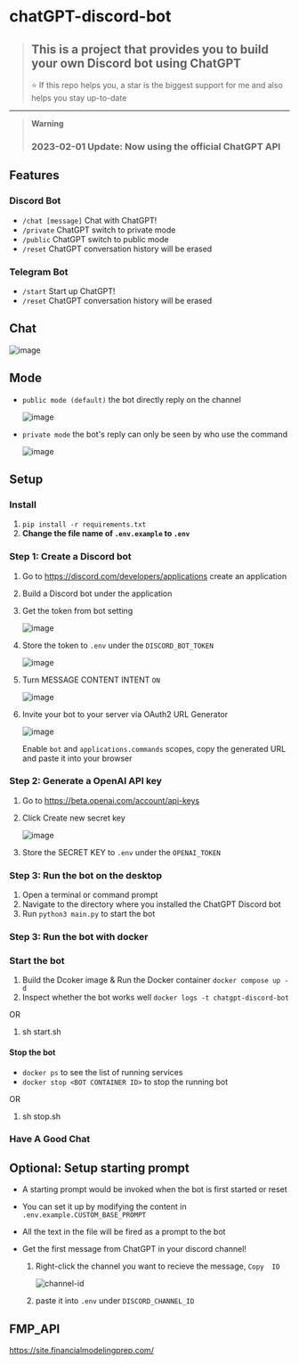 # chatGPT-discord-bot

> ## This is a project that provides you to build your own Discord bot using ChatGPT
>
> ⭐️ If this repo helps you, a star is the biggest support for me and also helps you stay up-to-date
---
> **Warning**
>
> ### 2023-02-01 Update: Now using the official ChatGPT API

## Features

### Discord Bot

* `/chat [message]` Chat with ChatGPT!
* `/private` ChatGPT switch to private mode
* `/public`  ChatGPT switch to public  mode
* `/reset`   ChatGPT conversation history will be erased

### Telegram Bot

* `/start` Start up ChatGPT!
* `/reset`   ChatGPT conversation history will be erased

## Chat

![image](https://user-images.githubusercontent.com/89479282/206497774-47d960cd-1aeb-4fba-9af5-1f9d6ff41f00.gif)

## Mode

* `public mode (default)`  the bot directly reply on the channel

  ![image](https://user-images.githubusercontent.com/89479282/206565977-d7c5d405-fdb4-4202-bbdd-715b7c8e8415.gif)
* `private mode` the bot's reply can only be seen by who use the command

  ![image](https://user-images.githubusercontent.com/89479282/206565873-b181e600-e793-4a94-a978-47f806b986da.gif)

## Setup

### Install

1. `pip install -r requirements.txt`
2. **Change the file name of `.env.example` to `.env`**

### Step 1: Create a Discord bot

1. Go to <https://discord.com/developers/applications> create an application
2. Build a Discord bot under the application
3. Get the token from bot setting

   ![image](https://user-images.githubusercontent.com/89479282/205949161-4b508c6d-19a7-49b6-b8ed-7525ddbef430.png)
4. Store the token to `.env` under the `DISCORD_BOT_TOKEN`

   ![image](https://user-images.githubusercontent.com/89479282/207357762-94234aa7-aa55-4504-8dfd-9c68ae23a826.png)

5. Turn MESSAGE CONTENT INTENT `ON`

   ![image](https://user-images.githubusercontent.com/89479282/205949323-4354bd7d-9bb9-4f4b-a87e-deb9933a89b5.png)

6. Invite your bot to your server via OAuth2 URL Generator

   ![image](https://user-images.githubusercontent.com/89479282/205949600-0c7ddb40-7e82-47a0-b59a-b089f929d177.png)

   Enable `bot` and `applications.commands` scopes, copy the generated URL and paste it into your browser

### Step 2: Generate a OpenAI API key

1. Go to <https://beta.openai.com/account/api-keys>

2. Click Create new secret key

   ![image](https://user-images.githubusercontent.com/89479282/207970699-2e0cb671-8636-4e27-b1f3-b75d6db9b57e.PNG)

3. Store the SECRET KEY to `.env` under the `OPENAI_TOKEN`

### Step 3: Run the bot on the desktop

1. Open a terminal or command prompt
2. Navigate to the directory where you installed the ChatGPT Discord bot
3. Run `python3 main.py` to start the bot

### Step 3: Run the bot with docker

### Start the bot

1. Build the Dcoker image & Run the Docker container `docker compose up -d`
2. Inspect whether the bot works well `docker logs -t chatgpt-discord-bot`

OR

1. sh start.sh

#### Stop the bot

* `docker ps` to see the list of running services
* `docker stop <BOT CONTAINER ID>` to stop the running bot

OR

1. sh stop.sh

### Have A Good Chat

## Optional: Setup starting prompt

* A starting prompt would be invoked when the bot is first started or reset
* You can set it up by modifying the content in `.env.example.CUSTOM_BASE_PROMPT`
* All the text in the file will be fired as a prompt to the bot
* Get the first message from ChatGPT in your discord channel!

   1. Right-click the channel you want to recieve the message, `Copy  ID`

        ![channel-id](https://user-images.githubusercontent.com/89479282/207697217-e03357b3-3b3d-44d0-b880-163217ed4a49.PNG)

   2. paste it into `.env` under `DISCORD_CHANNEL_ID`

## FMP_API

<https://site.financialmodelingprep.com/>
